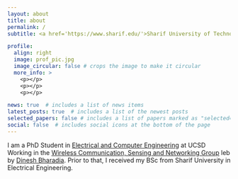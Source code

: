 ```yaml
---
layout: about
title: about
permalink: /
subtitle: <a href='https://www.sharif.edu/'>Sharif University of Technology</a>

profile:
  align: right
  image: prof_pic.jpg
  image_circular: false # crops the image to make it circular
  more_info: >
    <p></p>
    <p></p>
    <p></p>

news: true  # includes a list of news items
latest_posts: true  # includes a list of the newest posts
selected_papers: false # includes a list of papers marked as "selected={true}"
social: false  # includes social icons at the bottom of the page
---
```

I am a PhD Student in <a href=''>Electrical and Computer Engineering</a> at UCSD Working in the <a href='https://wcsng.ucsd.edu/'>Wireless Communication, Sensing and Networking Group</a> leb by <a href='https://dineshb-ucsd.github.io/'>Dinesh Bharadia</a>. Prior to that, I received my BSc from Sharif University in Electrical Engineering.
